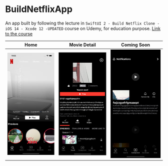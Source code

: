 # BuildNetflixApp

An app built by following the lecture in `SwiftUI 2 - Build Netflix Clone - iOS 14 - Xcode 12 -UPDATED` course on Udemy, for education purpose. [Link to the course](https://www.udemy.com/course/swiftui-netflix/learn)

Home|Movie Detail|Coming Soon
-|-|-
![](home.png)|![](movie_detail.png)|![](coming_soon.png)